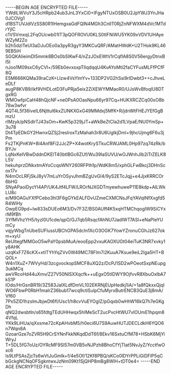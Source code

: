 -----BEGIN AGE ENCRYPTED FILE-----
YWdlLWVuY3J5cHRpb24ub3JnL3YxCi0+IFgyNTUxOSB0U2JpYWJ3YnJHa0JCOVg1
d1BSTUVJdlVzSS80R1lHemgxaGdFQlN4MGh3CnllT0RjZnNFWXM4dVc1MTdrYjlC
c1VSVmxqL2FqOUcwb01IT3pQOFROVU0KLS0tIFNiWU5YK09xVDV1UHAyeWZyM2Zo
b2h5dzlTeUI3aDJuOEo0a3pyR3gyY3MKCuQRF/AMatHWdK+U2THok9KL469EB5iH
SGQKAIieimDl5mmk8BOs0bSIKwF4/nZzJOxEWtV1rCqflA8S0V56ergyDtnxBI5l
nJoo1M09sxC6yCVl+/59Eb0evxsxpTIlqdqqU4KvAYoMti2faCYFusMLFfPCfF8Q
E5M666KQMa39raCzK+LIzw4VsYlmYv+133DP2VG2hSsi9rIDwbt3++cJhveLeDLf
augP8KVB9/ikf9VHDLotD3FuPRja5eix2ZiXEWYMMaoR0/UJsWvBfoqIU8DTgxRG
WMOwfpiCaH48hQjcNF+ne0PsA0OasNpu66yr97Cq+HUKXRCZCq00xO8b78w3wfvr
4QT4L5f36iveIL6Njttul6kxZUNKXGxG49MMdxj5MfK+R/jdnWtFHEJYEfGgBmzU
rlMzyk/pNSdlrTJ43sOm+KwK5p329jJT+aWkBeZtCIa2d1LVpaE/NU0YmSp+3u78
Dt4TpEDkGY2HwnxQZSj2reslroxTzMahah3r8U6UgIkjDml+9jhcUjmg6F6u3jPm
Fs2TKjPnKW+8l4Anf8Fi2JJcZP+X4wotKrySTkuCRWJAML0Hp97zq74zRk/bBYJv
LqNxKelVBwDddnDKElT40btlBGc6ZUf/Wu39IaSUVU/wOJWnhJIb2iTrZELK8L5V
hekuhprzDNkxtmAYoCcqsWNY260RFPIh1p/WdK8m5/xphGLFwBkcj3DHnScox17v
N4mOcLRFjSkJ8yV7mLuYrOSyvJhmBZgUvGI4/9yS2ETcJqjj+e4JjxKRRCOr6bHG
SNyAPaoiDycYI4AP/UK4Jtf4LFW/LROrNJXGDTmyewhuweP11E8kdp+AlLWkLU8c
e/M9OAGuYXfPCebo3hl3F6gGYkEALFDvUZmeCXMCNsJFqYAVqINfXxgfd5R4WlHy
OwpEG9pd+Iw833sDUEo6M3/Dv7F3Z/BS0AUff4K5xqHTMChqogIW9SiCYxrM9fBh
3YfMVhzYH5/tyzI0U1cde/qpO/GJ7qb5RsqcfAhNU7JadIWT7ASl+eNaPIeYUmCy
vqjyWbgTnUbeSUFlussUBChGPA5dcIn1XcO3OGK7YowYZronuCGhJz627okm+xyU
ReUltegfMMGoO5wPaY0psbMuA/eooEpp2vxuKAOXUGt04eiTuK3NR7xvky1y8AHK
uzqKxF7Z6cKX+xtITYhYqZVv0W49MC78Flm7i2KuuA7Ksue9eiL2Iga5HT+BQOL+
W4n1XuZ+7WVyHd/3zcgvockopSMCF8uXQ2z/DcPJ1SD2wPOeotSxpNEupg3ukMCq
awVRcoHd44uXmv/Z27V50NISXXqcfk++uEgxO5tIDWY9OjfvvR8XbuOxlbA7kS1P
IOdo/HrGsnBR19/3Z583JaIXLdfDmVL102EKRNjEUpHedkj1iA/+1a8fQkxxQjqI
WO6FbwP0RbH1malrZ36bub17wcq9ctiSulpCfuMyrxButrENCB3QuE3j8mA/Vf60
7Px5ZlD1hzslmJbjwDt6fI/Usc1/h8cvVuEYOgIZ/pGqxb0wHhW16kQ7h7eGKgDh
qNQ2dwsbtln/s65fdtgTEdUHHwqx5hIMeScT2ucPvcHtWU7vlOUmE1hpqm84VfqL
YKk9LiHUa/qXxsme72cKpAHvbM5/h0eci6U7S9AuwHUTJDECLdkH6YQO6n7Wqn8A
GzoarGze7oZVR5H9CrSYNnFkkNKqdDdT6f/8Ekv16SxtuCfM78+HSbK6MjYiWryJ
T+5DL5fG7oUz/OYRcMF9SI57m0VB5vNJPzh8BhoCfYjTIat5NvJyZ/YcctfwOxc6
Is9LtPSAsZjcTs6wVtJuGmlk+f/4e5Of/12Kf8PBQ/sKCo0lDYrPPLiGiDFIP5qC
bGckgNCNqOFSgkntwxJzNm09Kt1SjQHP8mBg8WlH+tDT0e4=
-----END AGE ENCRYPTED FILE-----
